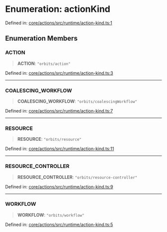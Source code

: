 # Enumeration: actionKind

Defined in: [core/actions/src/runtime/action-kind.ts:1](https://github.com/LaWebcapsule/orbits/blob/f9d673b489e01e9869385bcc79e3794e7928e966/core/actions/src/runtime/action-kind.ts#L1)

## Enumeration Members

### ACTION

> **ACTION**: `"orbits/action"`

Defined in: [core/actions/src/runtime/action-kind.ts:3](https://github.com/LaWebcapsule/orbits/blob/f9d673b489e01e9869385bcc79e3794e7928e966/core/actions/src/runtime/action-kind.ts#L3)

***

### COALESCING\_WORKFLOW

> **COALESCING\_WORKFLOW**: `"orbits/coalescingWorkflow"`

Defined in: [core/actions/src/runtime/action-kind.ts:7](https://github.com/LaWebcapsule/orbits/blob/f9d673b489e01e9869385bcc79e3794e7928e966/core/actions/src/runtime/action-kind.ts#L7)

***

### RESOURCE

> **RESOURCE**: `"orbits/resource"`

Defined in: [core/actions/src/runtime/action-kind.ts:11](https://github.com/LaWebcapsule/orbits/blob/f9d673b489e01e9869385bcc79e3794e7928e966/core/actions/src/runtime/action-kind.ts#L11)

***

### RESOURCE\_CONTROLLER

> **RESOURCE\_CONTROLLER**: `"orbits/resource-controller"`

Defined in: [core/actions/src/runtime/action-kind.ts:9](https://github.com/LaWebcapsule/orbits/blob/f9d673b489e01e9869385bcc79e3794e7928e966/core/actions/src/runtime/action-kind.ts#L9)

***

### WORKFLOW

> **WORKFLOW**: `"orbits/workflow"`

Defined in: [core/actions/src/runtime/action-kind.ts:5](https://github.com/LaWebcapsule/orbits/blob/f9d673b489e01e9869385bcc79e3794e7928e966/core/actions/src/runtime/action-kind.ts#L5)
